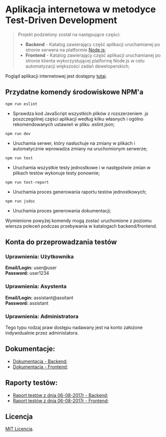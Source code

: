 # Aplikacja internetowa w metodyce Test-Driven Development

<blockquote>
 <p>Projekt podzielony został na następujące części:</p>
 <ul>
   <li><strong>Backend</strong> - Katalog zawierający część aplikacji uruchamianej po stronie serwera na platformie <a href="https://nodejs.org/en/" target="_blank" rel="help">Node.js</a>;</li>
   <li><strong>Frontend</strong> - Katalog zawierający część aplikacji uruchamianej po stronie klienta wykorzystującej platformę Node.js w celu automatyzacji większości zadań deweloperskich;</li>
 </ul>
 <p>
</blockquote>

Pogląd aplikacji internetowej jest dostępny <a href="https://www.helpdesk-app.mateusz-archicinski.pl" target="_blank" rel="help">tutaj</a>.


## Przydatne komendy środowiskowe NPM'a

```
npm run eslint
```
- Sprawdza kod JavaScript wszystkich plików z rozszerzeniem .js poszczególnej części aplikacji według kilku własnych i ogólno rekomendowanych ustawień w pliku .eslint.json;


```
npm run dev
```
- Uruchamia serwer, który nasłuchuje na zmiany w plikach i automatycznie wprowadza zmiany na uruchomionym serwerze;


```
npm run test

```
- Uruchamia wszystkie testy jednostkowe i w następstwie zmian w plikach testów wykonuje testy ponownie;
 

```
npm run test-report
```
- Uruchamia proces generowania raportu testów jednostkowych;
 

```
npm run jsdoc
```
- Uruchamia proces generowania dokumentacji;

Wymienione powyżej komendy mogą zostać uruchomione z poziomu wiersza poleceń podczas przebywania w katalogach backend/frontend.


## Konta do przeprowadzania testów

### Uprawnienia: Użytkownika
**Email/Login:** user@user<br>
**Password:** user1234

### Uprawnienia: Asystenta
**Email/Login:** assistant@assitant<br>
**Password:** assistant

### Uprawnienia: Administratora
Tego typu rodzaj praw dostępu nadawany jest na konto założone indywidualnie przez administatora.


## Dokumentacje:

- <a href="https://www.helpdesk-app.mateusz-archicinski.pl/backend/docs/index.html" target="_blank" rel="help">Dokumentacja - Backend</a>;
- <a href="https://www.helpdesk-app.mateusz-archicinski.pl/frontend/docs/index.html" target="_blank" rel="help">Dokumentacja - Frontend</a>;


## Raporty testów:

- <a href="https://www.helpdesk-app.mateusz-archicinski.pl/backend/test-reports/test-report_06-08-2017.html" target="_blank" rel="help">Raport testów z dnia 06-08-2017r - Backend</a>;
- <a href="https://www.helpdesk-app.mateusz-archicinski.pl/frontend/test-reports/test-report_06-08-2017.html" target="_blank" rel="help">Raport testów z dnia 06-08-2017r - Frontend</a>;


## Licencja

<a href="https://github.com/mateuszarchicinski/TDD-Helpdesk-Web-App-Project/blob/dev/LICENSE" target="_blank" rel="help">MIT Licencja</a>.